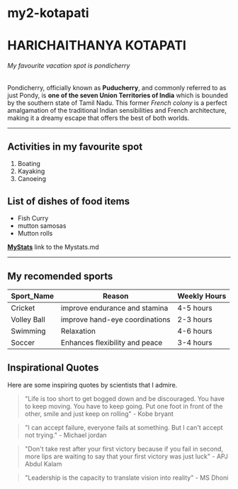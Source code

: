 # my2-kotapati
# HARICHAITHANYA KOTAPATI 
###### My favourite vacation spot is pondicherry
Pondicherry, officially known as **Puducherry**, and commonly referred to as just Pondy, is **one of the seven Union Territories of India** which is bounded by the southern state of Tamil Nadu. This former *French colony* is a perfect amalgamation of the traditional Indian sensibilities and French architecture, making it a dreamy escape that offers the best of both worlds.

*****


## Activities in my favourite spot
1. Boating
2. Kayaking
3. Canoeing

##  List of dishes of food items 
* Fish Curry
* mutton samosas
* Mutton rolls


**[MyStats](MyStats.md)** link to the Mystats.md

******

## My recomended sports

| Sport_Name         | Reason                          | Weekly Hours |
|----------------|---------------------------------|--------------|
| Cricket         | improve endurance and stamina   | 4-5 hours    |
| Volley Ball        |  improve hand-eye coordinations  | 2-3 hours    |
| Swimming       | Relaxation              | 4-6 hours    |
| Soccer           | Enhances flexibility and peace  | 3-4 hours    |

## Inspirational Quotes
Here are some inspiring quotes by scientists that I admire.

> "Life is too short to get bogged down and be discouraged. You have to keep moving. You have to keep going. Put one foot in front of the other, smile and just keep on rolling" - Kobe bryant

> "I can accept failure, everyone fails at something. But I can't accept not trying." - Michael jordan

> "Don't take rest after your first victory because if you fail in second, more lips are waiting to say that your first victory was just luck" - APJ Abdul Kalam

> "Leadership is the capacity to translate vision into reality" - MS Dhoni
